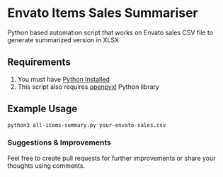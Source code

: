 # Envato Items Sales Summariser

Python based automation script that works on Envato sales CSV file to generate summarized version in XLSX

## Requirements

1. You must have [Python Installed](https://www.python.org/downloads/)
2. This script also requires [openpyxl](https://pypi.org/project/openpyxl/) Python library

## Example Usage

```
python3 all-items-summary.py your-envato-sales.csv
```

### Suggestions & Improvements

Feel free to create pull requests for further improvements or share your thoughts using comments.
